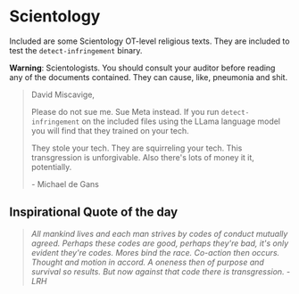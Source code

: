 # Scientology

Included are some Scientology OT-level religious texts. They are included to
test the `detect-infringement` binary.

**Warning**: Scientologists. You should consult your auditor before reading any of the documents contained. They can cause, like, pneumonia and shit. <!-- HHeheehhe. -->

> David Miscavige,
>
> Please do not sue me. Sue Meta instead. If you run `detect-infringement` on
> the included files using the LLama language model you will find that they
> trained on your tech.
>
> They stole your tech. They are squirreling your tech. This transgression is
> unforgivable. Also there's lots of money it it, potentially.
>
> \- Michael de Gans

## Inspirational Quote of the day

> *All mankind lives and each man strives by codes of conduct mutually agreed. Perhaps these codes are good, perhaps they're bad, it's only evident they're codes. Mores bind the race. Co-action then occurs. Thought and motion in accord. A oneness then of purpose and survival so results. But now against that code there is transgression. <!-- FART! -->
> \- LRH*